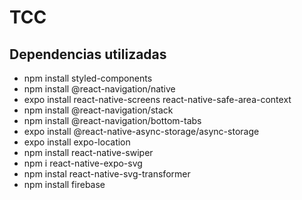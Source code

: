 # TCC

## Dependencias utilizadas



* npm install styled-components
* npm install @react-navigation/native
* expo install react-native-screens react-native-safe-area-context
* npm install @react-navigation/stack
* npm install @react-navigation/bottom-tabs
* expo install @react-native-async-storage/async-storage
* expo install expo-location
* npm install react-native-swiper
* npm i react-native-expo-svg
* npm instal react-native-svg-transformer
* npm install firebase